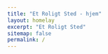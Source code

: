 ```yaml
---
title: "Et Roligt Sted - hjem"
layout: homelay
excerpt: "Et Roligt Sted"
sitemap: false
permalink: /
---
```


